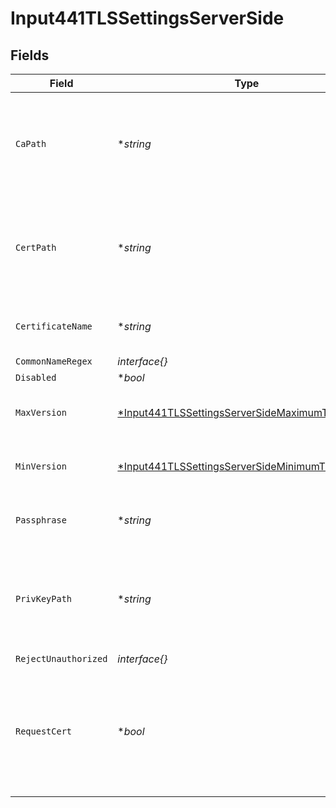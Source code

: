 # Input441TLSSettingsServerSide


## Fields

| Field                                                                                                                    | Type                                                                                                                     | Required                                                                                                                 | Description                                                                                                              |
| ------------------------------------------------------------------------------------------------------------------------ | ------------------------------------------------------------------------------------------------------------------------ | ------------------------------------------------------------------------------------------------------------------------ | ------------------------------------------------------------------------------------------------------------------------ |
| `CaPath`                                                                                                                 | **string*                                                                                                                | :heavy_minus_sign:                                                                                                       | Path on server containing CA certificates to use. PEM format. Can reference $ENV_VARS.                                   |
| `CertPath`                                                                                                               | **string*                                                                                                                | :heavy_minus_sign:                                                                                                       | Path on server containing certificates to use. PEM format. Can reference $ENV_VARS.                                      |
| `CertificateName`                                                                                                        | **string*                                                                                                                | :heavy_minus_sign:                                                                                                       | The name of the predefined certificate.                                                                                  |
| `CommonNameRegex`                                                                                                        | *interface{}*                                                                                                            | :heavy_minus_sign:                                                                                                       | N/A                                                                                                                      |
| `Disabled`                                                                                                               | **bool*                                                                                                                  | :heavy_minus_sign:                                                                                                       | N/A                                                                                                                      |
| `MaxVersion`                                                                                                             | [*Input441TLSSettingsServerSideMaximumTLSVersion](../../models/shared/input441tlssettingsserversidemaximumtlsversion.md) | :heavy_minus_sign:                                                                                                       | Maximum TLS version to accept from connections.                                                                          |
| `MinVersion`                                                                                                             | [*Input441TLSSettingsServerSideMinimumTLSVersion](../../models/shared/input441tlssettingsserversideminimumtlsversion.md) | :heavy_minus_sign:                                                                                                       | Minimum TLS version to accept from connections.                                                                          |
| `Passphrase`                                                                                                             | **string*                                                                                                                | :heavy_minus_sign:                                                                                                       | Passphrase to use to decrypt private key.                                                                                |
| `PrivKeyPath`                                                                                                            | **string*                                                                                                                | :heavy_minus_sign:                                                                                                       | Path on server containing the private key to use. PEM format. Can reference $ENV_VARS.                                   |
| `RejectUnauthorized`                                                                                                     | *interface{}*                                                                                                            | :heavy_minus_sign:                                                                                                       | N/A                                                                                                                      |
| `RequestCert`                                                                                                            | **bool*                                                                                                                  | :heavy_minus_sign:                                                                                                       | Whether to require clients to present their certificates. Used to perform client authentication using SSL certs.         |